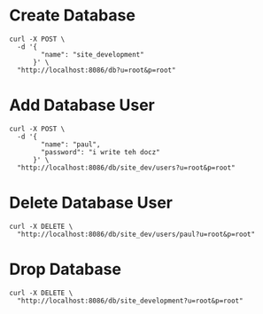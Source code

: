 Create Database
===============

    curl -X POST \
      -d '{
            "name": "site_development"
          }' \
      "http://localhost:8086/db?u=root&p=root"


Add Database User
=================

    curl -X POST \
      -d '{
            "name": "paul",
            "password": "i write teh docz"
          }' \
      "http://localhost:8086/db/site_dev/users?u=root&p=root"


Delete Database User
====================

    curl -X DELETE \
      "http://localhost:8086/db/site_dev/users/paul?u=root&p=root"


Drop Database
=============

    curl -X DELETE \
      "http://localhost:8086/db/site_development?u=root&p=root"
